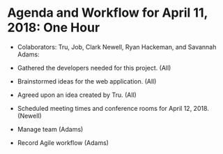# Agenda and Workflow for April 11, 2018: One Hour

* Colaborators: Tru, Job, Clark Newell, Ryan Hackeman, and Savannah Adams:

* Gathered the developers needed for this project. (All)

* Brainstormed ideas for the web application. (All)

* Agreed upon an idea created by Tru. (All)

* Scheduled meeting times and conference rooms for April 12, 2018. (Newell)

* Manage team (Adams)

* Record Agile workflow (Adams)